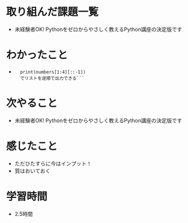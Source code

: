 # 取り組んだ課題一覧

- 未経験者OK! Pythonをゼロからやさしく教えるPython講座の決定版です

# わかったこと

- ```numbers = [1, 2, 3, 4, 5]
    print(numbers[1:4][::-1]) 
    でリストを逆順で出力できる```

# 次やること

- 未経験者OK! Pythonをゼロからやさしく教えるPython講座の決定版です

# 感じたこと

- ただひたすらに今はインプット！
- 質はおいておく

# 学習時間

- 2.5時間